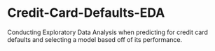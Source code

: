 # Credit-Card-Defaults-EDA
Conducting Exploratory Data Analysis when predicting for credit card defaults and selecting a model based off of its performance.
